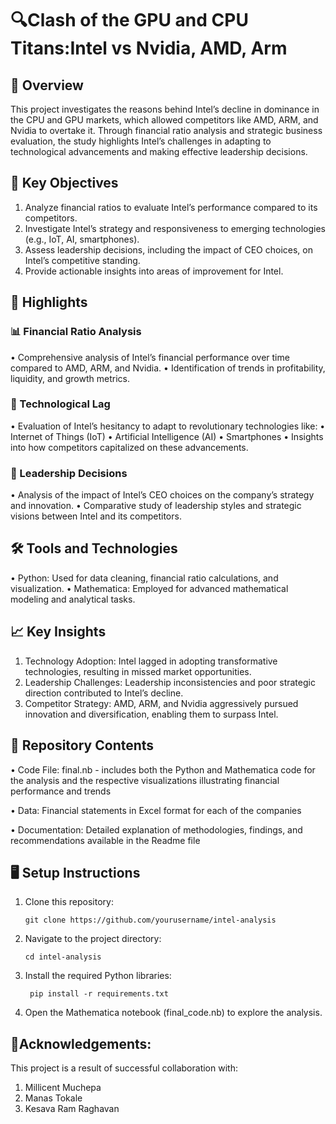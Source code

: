 # 🔍Clash of the GPU and CPU Titans:Intel vs Nvidia, AMD, Arm

## 📖 Overview

This project investigates the reasons behind Intel’s decline in dominance in the CPU and GPU markets, which allowed competitors like AMD, ARM, and Nvidia to overtake it. Through financial ratio analysis and strategic business evaluation, the study highlights Intel’s challenges in adapting to technological advancements and making effective leadership decisions.

## 🎯 Key Objectives
1. Analyze financial ratios to evaluate Intel’s performance compared to its competitors.
2. Investigate Intel’s strategy and responsiveness to emerging technologies (e.g., IoT, AI, smartphones).
3. Assess leadership decisions, including the impact of CEO choices, on Intel’s competitive standing.
4. Provide actionable insights into areas of improvement for Intel.

## 🔑 Highlights

### 📊 Financial Ratio Analysis
•	Comprehensive analysis of Intel’s financial performance over time compared to AMD, ARM, and Nvidia.
•	Identification of trends in profitability, liquidity, and growth metrics.

### 🧠 Technological Lag
•	Evaluation of Intel’s hesitancy to adapt to revolutionary technologies like:
•	Internet of Things (IoT)
•	Artificial Intelligence (AI)
•	Smartphones
•	Insights into how competitors capitalized on these advancements.

### 🏢 Leadership Decisions
•	Analysis of the impact of Intel’s CEO choices on the company’s strategy and innovation.
•	Comparative study of leadership styles and strategic visions between Intel and its competitors.

## 🛠️ Tools and Technologies
•	Python: Used for data cleaning, financial ratio calculations, and visualization.
•	Mathematica: Employed for advanced mathematical modeling and analytical tasks.

## 📈 Key Insights
1.	Technology Adoption: Intel lagged in adopting transformative technologies, resulting in missed market opportunities.
2.	Leadership Challenges: Leadership inconsistencies and poor strategic direction contributed to Intel’s decline.
3.	Competitor Strategy: AMD, ARM, and Nvidia aggressively pursued innovation and diversification, enabling them to surpass Intel.

## 📂 Repository Contents

•	Code File: final.nb - includes both the Python and Mathematica code for the analysis and the respective visualizations illustrating financial performance and trends

•	Data: Financial statements in Excel format for each of the companies

•	Documentation: Detailed explanation of methodologies, findings, and recommendations available in the Readme file

## 🖥️ Setup Instructions
1.	Clone this repository:

 
 		git clone https://github.com/yourusername/intel-analysis


2.	Navigate to the project directory:

   
		cd intel-analysis


4.	Install the required Python libraries:

   
   		 pip install -r requirements.txt


6.	Open the Mathematica notebook (final_code.nb) to explore the analysis.


## 👏Acknowledgements:  

This project is a result of successful collaboration with:
1. Millicent Muchepa
2. Manas Tokale
3. Kesava Ram Raghavan


